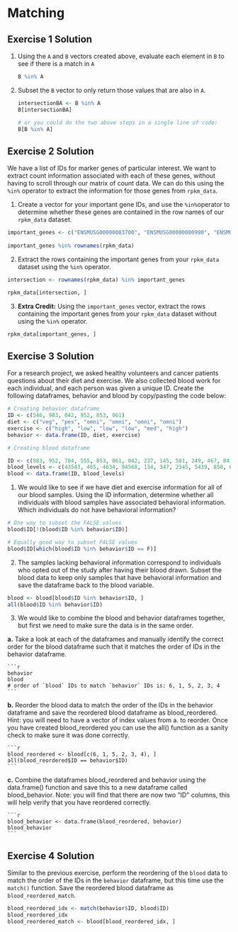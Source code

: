 # Matching
## Exercise 1 Solution
1. Using the `A` and `B` vectors created above, evaluate each element in `B` to see if there is a match in `A`
	
	```r
	B %in% A
	```
2. Subset the `B` vector to only return those values that are also in `A`.
	
	```r
	intersectionBA <- B %in% A
	B[intersectionBA]
	
	# or you could do the two above steps in a single line of code:
	B[B %in% A]
	```

## Exercise 2 Solution

We have a list of IDs for marker genes of particular interest. We want to extract count information associated with each of these genes, without having to scroll through our matrix of count data. We can do this using the `%in%` operator to extract the information for those genes from `rpkm_data`.

1. Create a vector for your important gene IDs, and use the `%in%`operator to determine whether these genes are contained in the row names of our `rpkm_data` dataset.

```r
important_genes <- c("ENSMUSG00000083700", "ENSMUSG00000080990", "ENSMUSG00000065619", "ENSMUSG00000047945", "ENSMUSG00000081010", "ENSMUSG00000030970")
  
important_genes %in% rownames(rpkm_data)
```
	
2. Extract the rows containing the important genes from your `rpkm_data` dataset using the `%in%` operator.

```r
intersection <- rownames(rpkm_data) %in% important_genes

rpkm_data[intersection, ]
```
  
3. **Extra Credit:** Using the `important_genes` vector, extract the rows containing the important genes from your `rpkm_data` dataset without using the `%in%` operator.

```r
rpkm_data[important_genes, ]
```

## Exercise 3 Solution
For a research project, we asked healthy volunteers and cancer patients questions about their diet and exercise. We also collected blood work for each individual, and each person was given a unique ID. Create the following dataframes, behavior and blood by copy/pasting the code below:

```r
# Creating behavior dataframe
ID <- c(546, 983, 042, 952, 853, 061)
diet <- c("veg", "pes", "omni", "omni", "omni", "omni")
exercise <- c("high", "low", "low", "low", "med", "high")
behavior <- data.frame(ID, diet, exercise)

# Creating blood dataframe

ID <- c(983, 952, 704, 555, 853, 061, 042, 237, 145, 581, 249, 467, 841, 546)
blood_levels <- c(43543, 465, 4634, 94568, 134, 347, 2345, 5439, 850, 6840, 5483, 66452, 54371, 1347)
blood <- data.frame(ID, blood_levels)
```
1. We would like to see if we have diet and exercise information for all of our blood samples. Using the ID information, determine whether all individuals with blood samples have associated behavioral information. Which individuals do not have behavioral information?

  ```r
  # One way to subset the FALSE values
  blood$ID[!(blood$ID %in% behavior$ID)]

  # Equally good way to subset FALSE values
  blood$ID[which(blood$ID %in% behavior$ID == F)]
  ```

2. The samples lacking behavioral information correspond to individuals who opted out of the study after having their blood drawn. Subset the blood data to keep only samples that have behavioral information and save the dataframe back to the blood variable.

  ```r
  blood <- blood[blood$ID %in% behavior$ID, ]
  all(blood$ID %in% behavior$ID)
  ```

3. We would like to combine the blood and behavior dataframes together, but first we need to make sure the data is in the same order.

  **a.** Take a look at each of the dataframes and manually identify the correct order for the blood dataframe such that it matches the order of IDs in the behavior dataframe.

    ```r
    behavior
    blood
    # order of `blood` IDs to match `behavior` IDs is: 6, 1, 5, 2, 3, 4
    ```

  **b.** Reorder the blood data to match the order of the IDs in the behavior dataframe and save the reordered blood dataframe as blood_reordered. Hint: you will need to have a vector of index values from a. to reorder. Once you have created blood_reordered you can use the all() function as a sanity check to make sure it was done correctly.

    ```r
    blood_reordered <- blood[c(6, 1, 5, 2, 3, 4), ]
    all(blood_reordered$ID == behavior$ID)
    ```
  **c.** Combine the dataframes blood_reordered and behavior using the data.frame() function and save this to a new dataframe called blood_behavior. Note: you will find that there are now two "ID" columns, this will help verify that you have reordered correctly.

    ```r
    blood_behavior <- data.frame(blood_reordered, behavior)
    blood_behavior
    ```
## Exercise 4 Solution
Similar to the previous exercise, perform the reordering of the `blood` data to match the order of the IDs in the `behavior` dataframe, but this time use the `match()` function. Save the reordered blood dataframe as `blood_reordered_match`. 

  ```r
  blood_reordered_idx <- match(behavior$ID, blood$ID)
  blood_reordered_idx
  blood_reordered_match <- blood[blood_reordered_idx, ]
  ```
